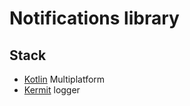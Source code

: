 # Notifications library

## Stack
- [Kotlin](https://github.com/JetBrains/kotlin) Multiplatform
- [Kermit](https://github.com/touchlab/Kermit) logger

